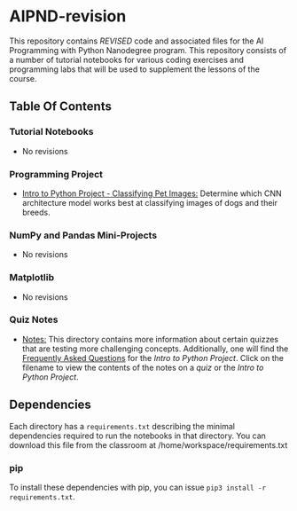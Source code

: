 # AIPND-revision
This repository contains _REVISED_ code and associated files for the AI Programming with Python Nanodegree program. This repository consists of a number of tutorial notebooks for various coding exercises and programming labs that will be used to supplement the lessons of the course.

## Table Of Contents

### Tutorial Notebooks
* No revisions

### Programming Project
* [Intro to Python Project - Classifying Pet Images:](https://github.com/udacity/AIPND-revision/tree/master/intropyproject-classify-pet-images "Classifying Pet Images Project") Determine which CNN architecture model works best at classifying images of dogs and their breeds.

### NumPy and Pandas Mini-Projects
* No revisions 

### Matplotlib
* No revisions 

### Quiz Notes
* [Notes:](https://github.com/udacity/AIPND-revision/tree/master/notes "Notes") This directory contains more information about certain quizzes that are testing more challenging concepts. Additionally, one will find the [Frequently Asked Questions](https://github.com/udacity/AIPND-revision/blob/master/notes/project_intro-to-python.md) for the _Intro to Python Project_. Click on the filename to view the contents of the notes on a _quiz_ or the _Intro to Python Project_.

## Dependencies

Each directory has a `requirements.txt` describing the minimal dependencies required to run the notebooks in that directory.
You can download this file from the classroom at /home/workspace/requirements.txt

### pip

To install these dependencies with pip, you can issue `pip3 install -r requirements.txt`.

